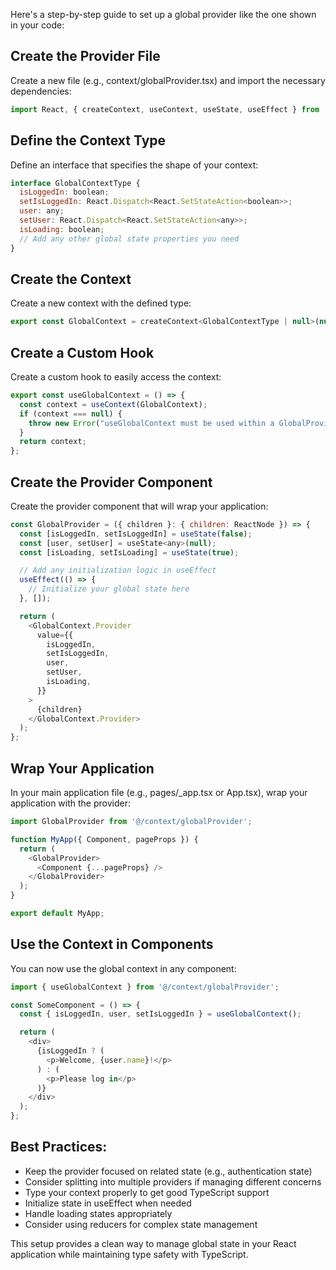 Here's a step-by-step guide to set up a global provider like the one shown in your code:

## Create the Provider File
Create a new file (e.g., context/globalProvider.tsx) and import the necessary dependencies:

```javascript
import React, { createContext, useContext, useState, useEffect } from 'react';
```

## Define the Context Type
Define an interface that specifies the shape of your context:


```javascript
interface GlobalContextType {
  isLoggedIn: boolean;
  setIsLoggedIn: React.Dispatch<React.SetStateAction<boolean>>;
  user: any;
  setUser: React.Dispatch<React.SetStateAction<any>>;
  isLoading: boolean;
  // Add any other global state properties you need
}
```

## Create the Context
Create a new context with the defined type:

```javascript
export const GlobalContext = createContext<GlobalContextType | null>(null);
```

## Create a Custom Hook
Create a custom hook to easily access the context:

```javascript
export const useGlobalContext = () => {
  const context = useContext(GlobalContext);
  if (context === null) {
    throw new Error("useGlobalContext must be used within a GlobalProvider");
  }
  return context;
};
```

## Create the Provider Component
Create the provider component that will wrap your application:

```javascript
const GlobalProvider = ({ children }: { children: ReactNode }) => {
  const [isLoggedIn, setIsLoggedIn] = useState(false);
  const [user, setUser] = useState<any>(null);
  const [isLoading, setIsLoading] = useState(true);

  // Add any initialization logic in useEffect
  useEffect(() => {
    // Initialize your global state here
  }, []);

  return (
    <GlobalContext.Provider
      value={{
        isLoggedIn,
        setIsLoggedIn,
        user,
        setUser,
        isLoading,
      }}
    >
      {children}
    </GlobalContext.Provider>
  );
};
```

## Wrap Your Application
In your main application file (e.g., pages/_app.tsx or App.tsx), wrap your application with the provider:

```javascript
import GlobalProvider from '@/context/globalProvider';

function MyApp({ Component, pageProps }) {
  return (
    <GlobalProvider>
      <Component {...pageProps} />
    </GlobalProvider>
  );
}

export default MyApp;
```

## Use the Context in Components
You can now use the global context in any component:

```javascript
import { useGlobalContext } from '@/context/globalProvider';

const SomeComponent = () => {
  const { isLoggedIn, user, setIsLoggedIn } = useGlobalContext();

  return (
    <div>
      {isLoggedIn ? (
        <p>Welcome, {user.name}!</p>
      ) : (
        <p>Please log in</p>
      )}
    </div>
  );
};
```


## Best Practices:
- Keep the provider focused on related state (e.g., authentication state)
- Consider splitting into multiple providers if managing different concerns
- Type your context properly to get good TypeScript support
- Initialize state in useEffect when needed
- Handle loading states appropriately
- Consider using reducers for complex state management

This setup provides a clean way to manage global state in your React application while maintaining type safety with TypeScript.
